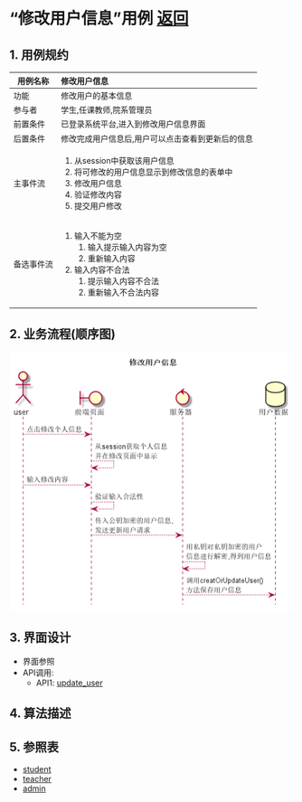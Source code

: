 # “修改用户信息”用例 [返回](../README.md)

## 1. 用例规约

|用例名称|修改用户信息|
|-------|:-------------|
|功能|修改用户的基本信息|
|参与者|学生,任课教师,院系管理员|
|前置条件|已登录系统平台,进入到修改用户信息界面|
|后置条件|修改完成用户信息后,用户可以点击查看到更新后的信息|
|主事件流|<ol><li>从session中获取该用户信息</li><li>将可修改的用户信息显示到修改信息的表单中</li><li>修改用户信息</li><li>验证修改内容</li><li>提交用户修改</li></ol>|
|备选事件流|<ol><li>输入不能为空<ol><li>输入提示输入内容为空</li><li>重新输入内容</li></ol></li><li>输入内容不合法<ol><li>提示输入内容不合法</li><li>重新输入不合法内容</li></ol></li></ol>|

## 2. 业务流程(顺序图)

![修改用户信息](../../out/test6/sequence/修改用户信息.png)

## 3. 界面设计

- 界面参照
- API调用:
    - API1: [update_user](../api/update_user.md)

## 4. 算法描述
    
## 5. 参照表

- [student](../数据库设计.md/#student)
- [teacher](../数据库设计.md/#teacher)
- [admin](../数据库设计.md/#admin)
